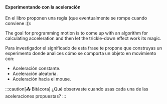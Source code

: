 #### Experimentando con la aceleración

En el libro proponen una regla (que eventualmente se rompe cuando conviene :)):

The goal for programming motion is to come up with an algorithm for calculating acceleration and then let the trickle-down effect work its magic.

Para investigador el significado de esta frase te propone que construyas un experimento donde analices cómo se comporta un objeto en movimiento con:

- Aceleración constante.
- Aceleración aleatoria.
- Aceleración hacia el mouse.

:::caution[📤 Bitácora]
¿Qué observaste cuando usas cada una de las aceleraciones propuestas?
:::

